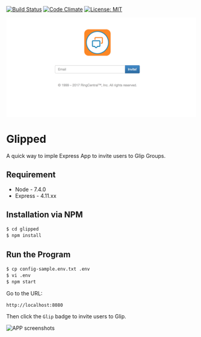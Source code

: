 [![Build Status](https://travis-ci.org/anilkumarbp/Glipped.svg?branch=master)](https://travis-ci.org/anilkumarbp/Glipped)
[![Code Climate](https://img.shields.io/codeclimate/github/anilkumarbp/Glipped.svg)]()
[![License: MIT](https://img.shields.io/badge/License-MIT-yellow.svg)](https://opensource.org/licenses/MIT)

![APP screenshots](assets/demo.png)
 
# Glipped

A quick way to imple Express App to invite users to Glip Groups.
 
 
## Requirement

* Node - 7.4.0  
* Express - 4.11.xx 


## Installation via NPM

```bash
$ cd glipped
$ npm install
```

## Run the Program


```bash
$ cp config-sample.env.txt .env
$ vi .env
$ npm start
```


Go to the URL:

```
http://localhost:8080
````

Then click the `Glip` badge to invite users to Glip.

![APP screenshots](assets/badge.png) 